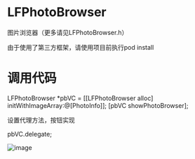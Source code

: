# LFPhotoBrowser
图片浏览器（更多请见LFPhotoBrowser.h）

由于使用了第三方框架，请使用项目前执行pod install

# 调用代码
LFPhotoBrowser *pbVC = [[LFPhotoBrowser alloc] initWithImageArray:@[PhotoInfo]];
[pbVC showPhotoBrowser];

设置代理方法，按钮实现

pbVC.delegate;

![image](https://github.com/lincf0912/LFPhotoBrowser/raw/master/screenshots/screenshot.gif)
